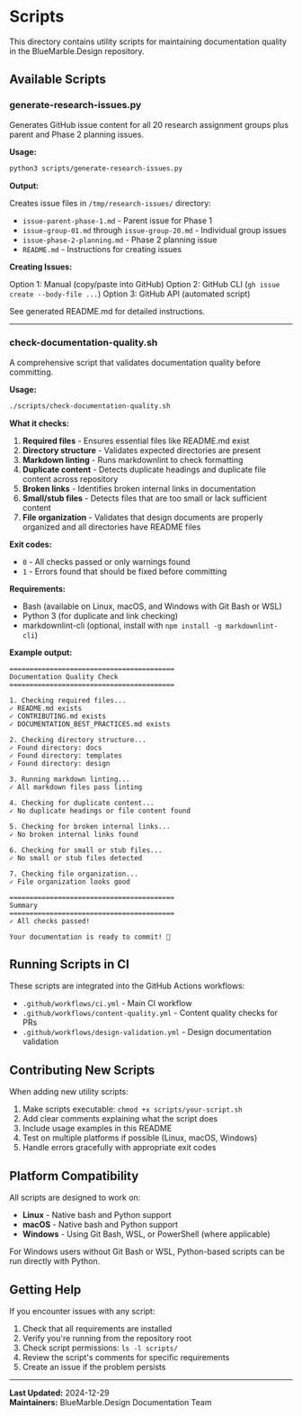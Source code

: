 # Scripts

This directory contains utility scripts for maintaining documentation quality in the BlueMarble.Design repository.

## Available Scripts

### generate-research-issues.py

Generates GitHub issue content for all 20 research assignment groups plus parent and Phase 2 planning issues.

**Usage:**

```bash
python3 scripts/generate-research-issues.py
```

**Output:**

Creates issue files in `/tmp/research-issues/` directory:
- `issue-parent-phase-1.md` - Parent issue for Phase 1
- `issue-group-01.md` through `issue-group-20.md` - Individual group issues
- `issue-phase-2-planning.md` - Phase 2 planning issue
- `README.md` - Instructions for creating issues

**Creating Issues:**

Option 1: Manual (copy/paste into GitHub)
Option 2: GitHub CLI (`gh issue create --body-file ...`)
Option 3: GitHub API (automated script)

See generated README.md for detailed instructions.

---

### check-documentation-quality.sh

A comprehensive script that validates documentation quality before committing.

**Usage:**

```bash
./scripts/check-documentation-quality.sh
```

**What it checks:**

1. **Required files** - Ensures essential files like README.md exist
2. **Directory structure** - Validates expected directories are present
3. **Markdown linting** - Runs markdownlint to check formatting
4. **Duplicate content** - Detects duplicate headings and duplicate file content across repository
5. **Broken links** - Identifies broken internal links in documentation
6. **Small/stub files** - Detects files that are too small or lack sufficient content
7. **File organization** - Validates that design documents are properly organized and all directories have README files

**Exit codes:**

- `0` - All checks passed or only warnings found
- `1` - Errors found that should be fixed before committing

**Requirements:**

- Bash (available on Linux, macOS, and Windows with Git Bash or WSL)
- Python 3 (for duplicate and link checking)
- markdownlint-cli (optional, install with `npm install -g markdownlint-cli`)

**Example output:**

```
=========================================
Documentation Quality Check
=========================================

1. Checking required files...
✓ README.md exists
✓ CONTRIBUTING.md exists
✓ DOCUMENTATION_BEST_PRACTICES.md exists

2. Checking directory structure...
✓ Found directory: docs
✓ Found directory: templates
✓ Found directory: design

3. Running markdown linting...
✓ All markdown files pass linting

4. Checking for duplicate content...
✓ No duplicate headings or file content found

5. Checking for broken internal links...
✓ No broken internal links found

6. Checking for small or stub files...
✓ No small or stub files detected

7. Checking file organization...
✓ File organization looks good

=========================================
Summary
=========================================
✓ All checks passed!

Your documentation is ready to commit! 🎉
```

## Running Scripts in CI

These scripts are integrated into the GitHub Actions workflows:

- `.github/workflows/ci.yml` - Main CI workflow
- `.github/workflows/content-quality.yml` - Content quality checks for PRs
- `.github/workflows/design-validation.yml` - Design documentation validation

## Contributing New Scripts

When adding new utility scripts:

1. Make scripts executable: `chmod +x scripts/your-script.sh`
2. Add clear comments explaining what the script does
3. Include usage examples in this README
4. Test on multiple platforms if possible (Linux, macOS, Windows)
5. Handle errors gracefully with appropriate exit codes

## Platform Compatibility

All scripts are designed to work on:

- **Linux** - Native bash and Python support
- **macOS** - Native bash and Python support
- **Windows** - Using Git Bash, WSL, or PowerShell (where applicable)

For Windows users without Git Bash or WSL, Python-based scripts can be run directly with Python.

## Getting Help

If you encounter issues with any script:

1. Check that all requirements are installed
2. Verify you're running from the repository root
3. Check script permissions: `ls -l scripts/`
4. Review the script's comments for specific requirements
5. Create an issue if the problem persists

---

**Last Updated:** 2024-12-29  
**Maintainers:** BlueMarble.Design Documentation Team
